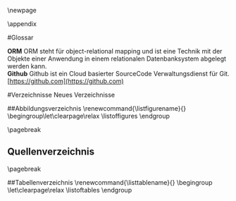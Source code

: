 \newpage

\appendix

#Glossar

__ORM__
ORM steht für object-relational mapping und ist eine Technik mit der Objekte einer Anwendung in einem relationalen Datenbanksystem abgelegt werden kann.
\
__Github__
Github ist ein Cloud basierter SourceCode Verwaltungsdienst für Git.
[https://github.com](https://github.com)


#Verzeichnisse
Neues Verzeichnisse


##Abbildungsverzeichnis
\renewcommand{\listfigurename}{} \begingroup\let\clearpage\relax
\listoffigures
\endgroup

\pagebreak

## Quellenverzeichnis


\pagebreak

##Tabellenverzeichnis
\renewcommand{\listtablename}{} \begingroup \let\clearpage\relax
\listoftables
\endgroup

